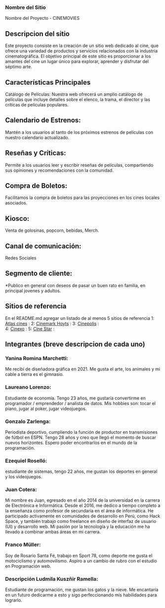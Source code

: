 ### Nombre del Sitio

Nombre del Proyecto - CINEMOVIES

## Descripcion del sitio
Este proyecto consiste en la creación de un sitio web dedicado al cine, que ofrece una variedad de productos y servicios relacionados con la industria cinematográfica. El objetivo principal de este sitio es proporcionar a los amantes del cine un lugar único para explorar, aprender y disfrutar del séptimo arte.

## Características Principales
Catálogo de Películas: Nuestra web ofrecerá un amplio catálogo de películas que incluye detalles sobre el elenco, la trama, el director y las críticas de películas populares.

## Calendario de Estrenos:
Mantén a los usuarios al tanto de los próximos estrenos de películas con nuestro calendario actualizado.

## Reseñas y Críticas:
Permite a los usuarios leer y escribir reseñas de películas, compartiendo sus opiniones y recomendaciones con la comunidad.

## Compra de Boletos:
Facilitamos la compra de boletos para las proyecciones en los cines locales asociados.

## Kiosco:
Venta de golosinas, popcorn, bebidas, Merch.

## Canal de comunicación:
Redes Sociales

## Segmento de cliente:
*Publico en general con deseos de pasar un buen rato en familia, en principal jovenes y adultos.


## Sitios de referencia
En el README.md agregar un listado de al menos 5 sitios de referencia
1: [Atlas cines](https://www.atlascines.com/) :
2: [Cinemark Hoyts](https://www.cinemarkhoyts.com.ar) :
3: [Cinepolis](https://www.cinepolis.com.ar/) :  
4: [Cinexo](http://www.cinemas4riogrande.com.ar/) :
5: [Cine Star](https://www.cinestar.com.pe/) :

## Integrantes (breve descripcion de cada uno)
### Yanina Romina Marchetti:
Me recibí de diseñadora gráfica en 2021. Me gusta el arte, los animales y mi cable a tierra es el gimnasio.

### Laureano Lorenzo:
Estudiante de economía. Tengo 23 años, me gustaría convertirme en   programador / emprendedor / analista de datos. Mis  hobbies son: tocar el piano, jugar al poker, jugar videojuegos.

### Gonzalo Zarlenga:
Periodista deportivo, cumpliendo la función de productor en transmisiones de fútbol en ESPN. Tengo 28 años y creo que llegó el momento de buscar nuevos horizontes. Espero poder encontrarlos en el mundo de la programación.

### Ezequiel Roselló:
estudiante de sistemas, tengo 22 años, me gustan los deportes en general y los videojuegos.

### Juan Cotera:
Mi nombre es Juan, egresado en el año 2014 de la universidad en la carrera de Electrónica e Informática. Desde el 2016, me dedico a tiempo completo a la enseñanza como profesor de secundaria en el área de informática. He participado activamente en comunidades de desarrollo en Perú, como Hack Space, y también trabajo como freelance en diseño de interfaz de usuario (UI) y desarrollo web. Mi pasión por la tecnología y la educación me ha llevado a combinar ambas áreas en mi carrera.

### Franco Müller:
Soy de Rosario Santa Fé, trabajo en Sport 78, como deporte me gusta el motociclismo y automovilismo. Aspiro a un cambio de rubro con el estudio en Programación web.

### Descripción Ludmila Kuszñir Ramella:
Estudiante de programación, me gustan los gatos y la nieve. Me encantaría en un futuro dedicarme a esto y sigo perfeccionando mis habilidades para lograrlo.
